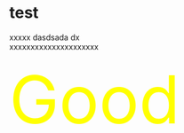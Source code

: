 test
====

xxxxx
dasdsada dx<br/>
xxxxxxxxxxxxxxxxxxxxx
<div style="color:#ff0;font-size:120px">
  Good
<div>
